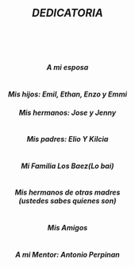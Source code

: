 <div style="font-style: italic; size: 16px; text-align: center;" markdown="0">

## DEDICATORIA
<Br><Br><Br>
#### *A mi esposa* <Br><Br>
#### *Mis hijos: Emil, Ethan, Enzo y Emmi* <Br>
#### *Mis hermanos: Jose y Jenny*<br><br>
#### *Mis padres: Elio Y Kilcia*<br><br>
#### *Mi Familia Los Baez(Lo bai)*<br><br>
#### *Mis hermanos de otras madres <br> (ustedes sabes quienes son)*<br><br>
#### *Mis Amigos*<br><br>
#### *A mi Mentor: Antonio Perpinan*<br><br>
</div>
